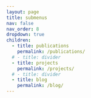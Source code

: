 ```yaml
---
layout: page
title: submenus
nav: false
nav_order: 8
dropdown: true
children:
  - title: publications
    permalink: /publications/
  # - title: divider
  - title: projects
    permalink: /projects/
  # - title: divider
  - title: blog
    permalink: /blog/
---
```

